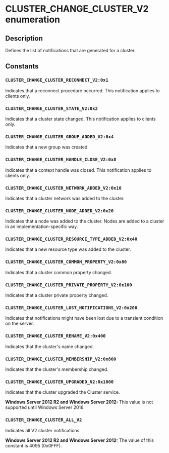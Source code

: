 # CLUSTER_CHANGE_CLUSTER_V2 enumeration

## Description

Defines the list of notifications that are generated for a cluster.

## Constants

### `CLUSTER_CHANGE_CLUSTER_RECONNECT_V2:0x1`

Indicates that a reconnect procedure occurred. This notification applies to clients only.

### `CLUSTER_CHANGE_CLUSTER_STATE_V2:0x2`

Indicates that a cluster state changed. This notification applies to clients only.

### `CLUSTER_CHANGE_CLUSTER_GROUP_ADDED_V2:0x4`

Indicates that a new group was created.

### `CLUSTER_CHANGE_CLUSTER_HANDLE_CLOSE_V2:0x8`

Indicates that a context handle was closed. This notification applies to clients only.

### `CLUSTER_CHANGE_CLUSTER_NETWORK_ADDED_V2:0x10`

Indicates that a cluster network was added to the cluster.

### `CLUSTER_CHANGE_CLUSTER_NODE_ADDED_V2:0x20`

Indicates that a node was added to the cluster. Nodes are added to a cluster in an implementation-specific way.

### `CLUSTER_CHANGE_CLUSTER_RESOURCE_TYPE_ADDED_V2:0x40`

Indicates that a new resource type was added to the cluster.

### `CLUSTER_CHANGE_CLUSTER_COMMON_PROPERTY_V2:0x80`

Indicates that a cluster common property changed.

### `CLUSTER_CHANGE_CLUSTER_PRIVATE_PROPERTY_V2:0x100`

Indicates that a cluster private property changed.

### `CLUSTER_CHANGE_CLUSTER_LOST_NOTIFICATIONS_V2:0x200`

Indicates that notifications might have been lost due to a transient condition on the server.

### `CLUSTER_CHANGE_CLUSTER_RENAME_V2:0x400`

Indicates that the cluster's name changed.

### `CLUSTER_CHANGE_CLUSTER_MEMBERSHIP_V2:0x800`

Indicates that the cluster's membership changed.

### `CLUSTER_CHANGE_CLUSTER_UPGRADED_V2:0x1000`

Indicates that the cluster upgraded the Cluster service.

**Windows Server 2012 R2 and Windows Server 2012:** This value is not supported until Windows Server 2016.

### `CLUSTER_CHANGE_CLUSTER_ALL_V2`

Indicates all V2 cluster notifications.

**Windows Server 2012 R2 and Windows Server 2012:** The value of this constant is 4095 (0x0FFF).